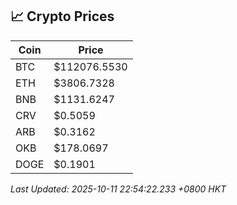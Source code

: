 ## 📈 Crypto Prices

| Coin | Price |
| ---- | ----- |
| BTC | $112076.5530 |
| ETH | $3806.7328 |
| BNB | $1131.6247 |
| CRV | $0.5059 |
| ARB | $0.3162 |
| OKB | $178.0697 |
| DOGE | $0.1901 |

_Last Updated: 2025-10-11 22:54:22.233 +0800 HKT_